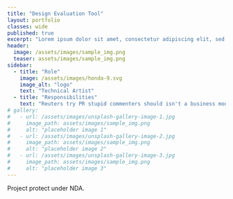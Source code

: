 ```yaml
---
title: "Design Evaluation Tool"
layout: portfolio
classes: wide
published: true
excerpt: "Lorem ipsum dolor sit amet, consectetur adipiscing elit, sed do eiusmod tempor incididunt ut labore et dolore magna aliqua. Ut enim ad minim veniam, quis nostrud exercitation ullamco laboris nisi ut aliquip ex ea commodo consequat. Duis aute irure dolor in reprehenderit in voluptate velit esse cillum dolore eu fugiat nulla pariatur. Excepteur sint occaecat cupidatat non proident, sunt in culpa qui officia deserunt mollit anim id est laborum."
header:
  image: /assets/images/sample_img.png
  teaser: assets/images/sample_img.png
sidebar:
  - title: "Role"
    image: /assets/images/honda-9.svg
    image_alt: "logo"
    text: "Technical Artist"
  - title: "Responsibilities"
    text: "Reuters try PR stupid commenters should isn't a business model"
# gallery:
#   - url: /assets/images/unsplash-gallery-image-1.jpg
#     image_path: assets/images/sample_img.png
#     alt: "placeholder image 1"
#   - url: /assets/images/unsplash-gallery-image-2.jpg
#     image_path: assets/images/sample_img.png
#     alt: "placeholder image 2"
#   - url: /assets/images/unsplash-gallery-image-3.jpg
#     image_path: assets/images/sample_img.png
#     alt: "placeholder image 3"
---
```


Project protect under NDA.
